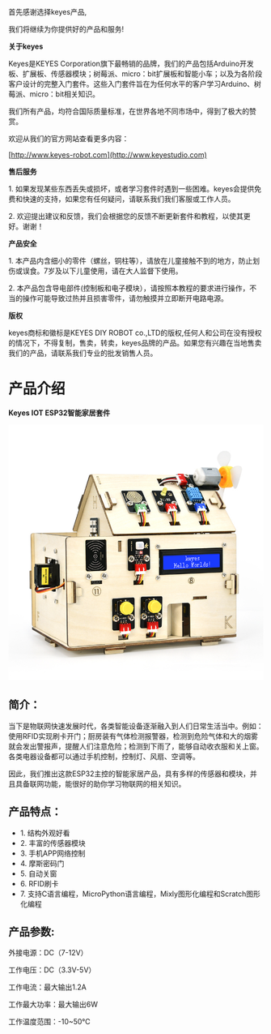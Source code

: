 

首先感谢选择keyes产品,

我们将继续为你提供好的产品和服务!

**关于keyes**

Keyes是KEYES Corporation旗下最畅销的品牌，我们的产品包括Arduino开发板、扩展板、传感器模块；树莓派、micro：bit扩展板和智能小车；以及为各阶段客户设计的完整入门套件。这些入门套件旨在为任何水平的客户学习Arduino、树莓派、micro：bit相关知识。

我们所有产品，均符合国际质量标准，在世界各地不同市场中，得到了极大的赞赏。

欢迎从我们的官方网站查看更多内容：

[http://www.keyes-robot.com](http://www.keyestudio.com)

**售后服务**

1\. 如果发现某些东西丢失或损坏，或者学习套件时遇到一些困难。keyes会提供免费和快速的支持，如果您有任何疑问，请联系我们我们客服或工作人员。

2\. 欢迎提出建议和反馈，我们会根据您的反馈不断更新套件和教程，以使其更好。谢谢！

**产品安全**

1\. 本产品内含细小的零件（螺丝，铜柱等），请放在儿童接触不到的地方，防止划伤或误食。7岁及以下儿童使用，请在大人监督下使用。

2\. 本产品包含导电部件(控制板和电子模块），请按照本教程的要求进行操作，不当的操作可能导致过热并且损害零件，请勿触摸并立即断开电路电源。

**版权**

keyes商标和徽标是KEYES DIY ROBOT co.,LTD的版权,任何人和公司在没有授权的情况下，不得复制，售卖，转卖，keyes品牌的产品。如果您有兴趣在当地售卖我们的产品，请联系我们专业的批发销售人员。

# 产品介绍

**Keyes IOT ESP32智能家居套件**

![](media/94f724f0a19536004d7692276e4a8cb4.jpeg)

## 简介：
当下是物联网快速发展时代，各类智能设备逐渐融入到人们日常生活当中。例如：使用RFID实现刷卡开门；厨房装有气体检测报警器，检测到危险气体和大的烟雾就会发出警报声，提醒人们注意危险；检测到下雨了，能够自动收衣服和关上窗。各类电器设备都可以通过手机控制，控制灯、风扇、空调等。

因此，我们推出这款ESP32主控的智能家居产品，具有多样的传感器和模块，并且具备联网功能，能很好的助你学习物联网的相关知识。

## 产品特点：

- 1\. 结构外观好看
- 2\. 丰富的传感器模块
- 3\. 手机APP网络控制
- 4\. 摩斯密码门
- 5\. 自动关窗
- 6\. RFID刷卡
- 7\. 支持C语言编程，MicroPython语言编程，Mixly图形化编程和Scratch图形化编程


## 产品参数:

外接电源：DC（7-12V）

工作电压：DC（3.3V-5V）

工作电流：最大输出1.2A

工作最大功率：最大输出6W

工作温度范围：-10~50℃

